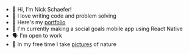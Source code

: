 - 👋 Hi, I’m Nick Schaefer!
- 💫 I love writing code and problem solving
- 📕 Here's my [portfolio](https://www.nschaefer.com)
- 🐍 I'm currently making a social goals mobile app using React Native
- 🗣 I'm open to work
- 🍄 In my free time I take [pictures](https://www.instagram.com/wildernns) of nature
